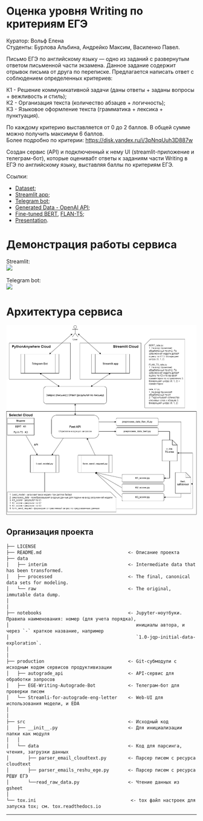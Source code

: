 # Оценка уровня Writing по критериям ЕГЭ

 Куратор: Вольф Елена  
 Студенты: Бурлова Альбина, Андрейко Максим, Василенко Павел.

Письмо ЕГЭ по английскому языку — одно из заданий с развернутым ответом письменной части экзамена. Данное задание содержит отрывок письма от друга по переписке. Предлагается написать ответ с соблюдением определенных критериев:

К1 - Решение коммуникативной задачи (даны ответы + заданы вопросы + вежливость и стиль);  
К2 - Организация текста (количество абзацев + логичность);  
К3 - Языковое оформление текста (грамматика + лексика + пунктуация).

По каждому критерию выставляется от 0 до 2 баллов. В общей сумме можно получить максимум 6 баллов.  
Более подробно по критерии: https://disk.yandex.ru/i/3pNnqUuh3D887w

 Создан сервис (API) и подключенный к нему UI (streamlit-приложение и телеграм-бот), которые оценивабт ответы к заданиям части Writing в ЕГЭ по английскому языку, выставляя баллы по критериям ЕГЭ. 

Ссылки:

- [Dataset](https://docs.google.com/spreadsheets/d/1m0mc1H7ULIZ2HEkT4dha_XRmRjt0gWJ8aht_GJ2lxfw/edit#gid=0);
- [Streamlit app](https://app-for-autograde-eng-letter.streamlit.app);
- [Telegram bot](https://t.me/letter_checker_bot);
- [Generated Data - OpenAI API](https://disk.yandex.ru/d/j9CCiZQFpZMTPQ);
- [Fine-tuned BERT](https://disk.yandex.ru/d/5MBlWdXOSiJWuw), [FLAN-T5](https://disk.yandex.ru/d/m8rbGP77RMLoBg);
- [Presentation](https://docs.google.com/presentation/d/1EMiHkaB_kKYvVICD9-9Y8n7eeou9bSIYI5NnJ4Nqhmo/edit?usp=sharing).

# Демонстрация работы сервиса

Streamlit:  
![](https://github.com/Pixel-Pirate-Coder/AutoGrade-ENG-Writing/blob/main/images/streamlit.gif)

Telegram bot:  
![](https://github.com/Pixel-Pirate-Coder/AutoGrade-ENG-Writing/blob/main/images/tg_bot.gif)

# Архитектура сервиса
 ![Архитектура сервиса](images/service_diagram.png)

Организация проекта
------------

    ├── LICENSE
    ├── README.md                                <- Описание проекта
    ├── data
    │   ├── interim                              <- Intermediate data that has been transformed.
    │   ├── processed                            <- The final, canonical data sets for modeling.
    │   └── raw                                  <- The original, immutable data dump.
    │
    │
    ├── notebooks                                <- Jupyter-ноутбуки. Правила наименования: номер (для учета порядка),
    │                                               инициалы автора, и через `-` краткое название, например
    │                                               `1.0-jqp-initial-data-exploration`.
    │
    │
    ├── production                               <- Git-субмодули с исходным кодом сервисов продуктивизации
    │   ├── autograde_api                        <- API-сервис для обработки запросов
    │   ├── EGE-Writing-Autograde-Bot            <- Телеграм-бот для проверки писем
    │   └── Streamli-for-autograde-eng-letter    <- Web-UI для использования модели, и EDA
    │
    │ 
    ├── src                                      <- Исходный код
    │   ├── __init__.py                          <- Для инициализации папки как модуля
    │   │
    │   └── data                                 <- Код для парсинга, чтения, загрузки данных
    │       ├── parser_email_cloudtext.py        <- Парсер писем с ресурса cloudtext
    │       ├── parser_emails_reshu_ege.py       <- Парсер писем с ресурса РЕШУ ЕГЭ
    │       └──read_raw_data.py                  <- Чтение данных из gsheet
    │
    └── tox.ini                                   <- tox файл настроек для запуска tox; см. tox.readthedocs.io


--------
